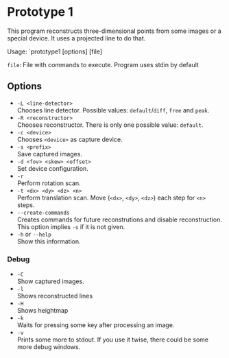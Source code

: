 Prototype 1
===========
This program reconstructs three-dimensional points from some images or
a special device. It uses a projected line to do that.

Usage: `prototype1 [options] [file]

`file`: File with commands to execute. Program uses stdin by default

Options
-------

* `-L <line-detector>`  
  Chooses line detector. Possible values: `default`/`diff`, `free` and
  `peak`.
* `-R <reconstructor>`  
  Chooses reconstructor. There is only one possible value: `default`.
* `-c <device>`  
  Chooses `<device>` as capture device.
* `-s <prefix>`  
  Save captured images.
* `-d <fov> <skew> <offset>`  
  Set device configuration.
* `-r`  
  Perform rotation scan.
* `-t <dx> <dy> <dz> <n>`  
  Perform  translation scan. Move (`<dx>`, `<dy>`, `<dz>`) each step
  for `<n>` steps.
* `--create-commands`  
  Creates commands for future reconstrutions and disable
  reconstruction. This option implies `-s` if it is not given.
* `-h` or `--help`  
  Show this information.

### Debug

* `-C`  
  Show captured images.
* `-l`  
  Shows reconstructed lines
* `-H`  
  Shows heightmap
* `-k`  
  Waits for pressing some key after processing an image.
* `-v`  
  Prints some more to stdout. If you use it twise, there could be
  some more debug windows.

